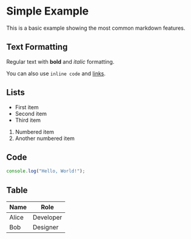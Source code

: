 # Simple Example

This is a basic example showing the most common markdown features.

## Text Formatting

Regular text with **bold** and *italic* formatting.

You can also use `inline code` and [links](https://example.com).

## Lists

- First item
- Second item
- Third item

1. Numbered item
2. Another numbered item

## Code

```javascript
console.log("Hello, World!");
```

## Table

| Name | Role |
|------|------|
| Alice | Developer |
| Bob | Designer |